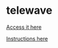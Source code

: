 # telewave

[Access it here](https://iwuaa.github.io/telewave-interference/)

[Instructions here](instructions.md)
